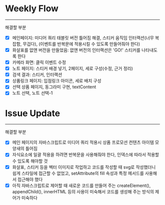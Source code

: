 # Weekly Flow

---

<aside>
해결할 부분

</aside>

- [x]  메인페이지: 미디어 쿼리 태블릿 버전 틀어짐 해결, 스티커 움직임 인터랙션(너무 복잡함, 무겁다), (이벤트를 반복문에 적용시킬 수 있도록 만들어줘야 한다)
- [x]  화살표를 없앤 버전을 만들었음: 없앤 버전의 인터랙션은 'GO!' 스티커를 나타내도록 한다
- [x]  카메라 화면: 클릭 이벤트 수정
- [x]  노트 페이지: 스티커 배경 넣기, 2페이지, 세로 구성(수정, 근거 정리)
- [x]  검색 결과: 스티커, 인터랙션
- [x]  상품링크 페이지: 입점링크 아이콘, 세로 배치 구성
- [x]  선택 상품 페이지, 동그라미 구현, textContent
- [x]  노트 선택, 노트 선택-1
<!-- - [ ]  소스 선택해서 넣어주기 -->

# Issue Update

---

<aside>
해결할 부분

</aside>

- [x]  메인 페이지의 자바스크립트로 미디어 쿼리 적용시 상품 프로모션 컨텐츠 아이템 모양새의 틀어짐
- [x]  자식요소에 일괄 적용을 하려면 반복문을 사용해줘야 한다, 인덱스에 따라서 적용할 수 있도록 해야할 것
- [x]  화살표, 스티커 등을 벡터 이미지로 작업하고 코드를 작성할 때 svg로 작성했더니 쉽게 스타일에 접근할 수 없었고, setAttribute의 fill 속성과 특정 메서드를 사용해서 접근해야 했다
- [x]  아직 자바스크립트로 제어할 때 새로운 코드를 만들어 주는 createElement(), appendChild(), innerHTML 등의 사용이 미숙해서 코드를 생성해 주는 방식의 제어가 미숙하다